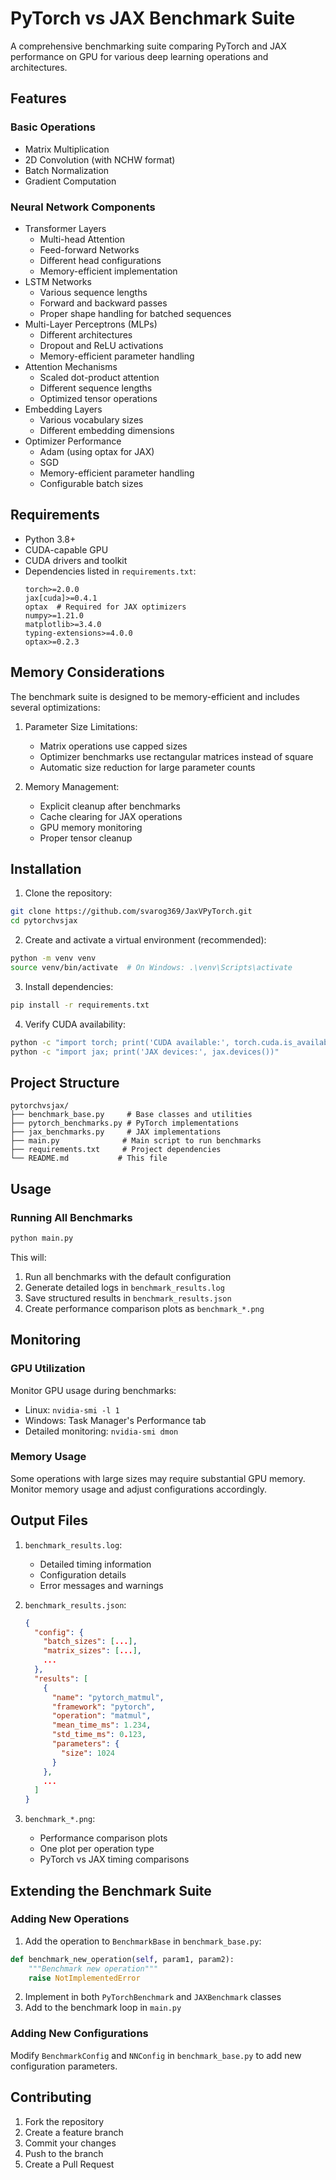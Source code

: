 # PyTorch vs JAX Benchmark Suite

A comprehensive benchmarking suite comparing PyTorch and JAX performance on GPU for various deep learning operations and architectures.

## Features

### Basic Operations
- Matrix Multiplication
- 2D Convolution (with NCHW format)
- Batch Normalization
- Gradient Computation

### Neural Network Components
- Transformer Layers
  - Multi-head Attention
  - Feed-forward Networks
  - Different head configurations
  - Memory-efficient implementation
- LSTM Networks
  - Various sequence lengths
  - Forward and backward passes
  - Proper shape handling for batched sequences
- Multi-Layer Perceptrons (MLPs)
  - Different architectures
  - Dropout and ReLU activations
  - Memory-efficient parameter handling
- Attention Mechanisms
  - Scaled dot-product attention
  - Different sequence lengths
  - Optimized tensor operations
- Embedding Layers
  - Various vocabulary sizes
  - Different embedding dimensions
- Optimizer Performance
  - Adam (using optax for JAX)
  - SGD
  - Memory-efficient parameter handling
  - Configurable batch sizes

## Requirements

- Python 3.8+
- CUDA-capable GPU
- CUDA drivers and toolkit
- Dependencies listed in `requirements.txt`:
  ```
  torch>=2.0.0
  jax[cuda]>=0.4.1
  optax  # Required for JAX optimizers
  numpy>=1.21.0
  matplotlib>=3.4.0
  typing-extensions>=4.0.0
  optax>=0.2.3
  ```

## Memory Considerations

The benchmark suite is designed to be memory-efficient and includes several optimizations:

1. Parameter Size Limitations:
   - Matrix operations use capped sizes
   - Optimizer benchmarks use rectangular matrices instead of square
   - Automatic size reduction for large parameter counts

2. Memory Management:
   - Explicit cleanup after benchmarks
   - Cache clearing for JAX operations
   - GPU memory monitoring
   - Proper tensor cleanup

## Installation

1. Clone the repository:
```bash
git clone https://github.com/svarog369/JaxVPyTorch.git
cd pytorchvsjax
```

2. Create and activate a virtual environment (recommended):
```bash
python -m venv venv
source venv/bin/activate  # On Windows: .\venv\Scripts\activate
```

3. Install dependencies:
```bash
pip install -r requirements.txt
```

4. Verify CUDA availability:
```bash
python -c "import torch; print('CUDA available:', torch.cuda.is_available())"
python -c "import jax; print('JAX devices:', jax.devices())"
```

## Project Structure

```
pytorchvsjax/
├── benchmark_base.py     # Base classes and utilities
├── pytorch_benchmarks.py # PyTorch implementations
├── jax_benchmarks.py     # JAX implementations
├── main.py              # Main script to run benchmarks
├── requirements.txt     # Project dependencies
└── README.md           # This file
```

## Usage

### Running All Benchmarks

```bash
python main.py
```

This will:
1. Run all benchmarks with the default configuration
2. Generate detailed logs in `benchmark_results.log`
3. Save structured results in `benchmark_results.json`
4. Create performance comparison plots as `benchmark_*.png`

## Monitoring

### GPU Utilization
Monitor GPU usage during benchmarks:
- Linux: `nvidia-smi -l 1`
- Windows: Task Manager's Performance tab
- Detailed monitoring: `nvidia-smi dmon`

### Memory Usage
Some operations with large sizes may require substantial GPU memory. Monitor memory usage and adjust configurations accordingly.

## Output Files

1. `benchmark_results.log`:
   - Detailed timing information
   - Configuration details
   - Error messages and warnings

2. `benchmark_results.json`:
   ```json
   {
     "config": {
       "batch_sizes": [...],
       "matrix_sizes": [...],
       ...
     },
     "results": [
       {
         "name": "pytorch_matmul",
         "framework": "pytorch",
         "operation": "matmul",
         "mean_time_ms": 1.234,
         "std_time_ms": 0.123,
         "parameters": {
           "size": 1024
         }
       },
       ...
     ]
   }
   ```

3. `benchmark_*.png`:
   - Performance comparison plots
   - One plot per operation type
   - PyTorch vs JAX timing comparisons

## Extending the Benchmark Suite

### Adding New Operations

1. Add the operation to `BenchmarkBase` in `benchmark_base.py`:
```python
def benchmark_new_operation(self, param1, param2):
    """Benchmark new operation"""
    raise NotImplementedError
```

2. Implement in both `PyTorchBenchmark` and `JAXBenchmark` classes
3. Add to the benchmark loop in `main.py`

### Adding New Configurations

Modify `BenchmarkConfig` and `NNConfig` in `benchmark_base.py` to add new configuration parameters.

## Contributing

1. Fork the repository
2. Create a feature branch
3. Commit your changes
4. Push to the branch
5. Create a Pull Request

